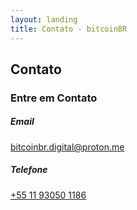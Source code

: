 ```yaml
---
layout: landing
title: Contato - bitcoinBR
---
```


<!-- Navigation Buttons -->
<div class="position-fixed top-0 end-0 p-3" style="z-index: 1000;">
    <div class="d-flex gap-2">
        <a href="/" class="btn btn-primary rounded-circle" title="Home">
            <i class="bi bi-house-fill"></i>
        </a>
        <a href="/contato" class="btn btn-primary rounded-circle" title="Contato">
            <i class="bi bi-envelope-fill"></i>
        </a>
        <a href="/agenda" class="btn btn-primary rounded-circle" title="Agenda">
            <i class="bi bi-calendar-check-fill"></i>
        </a>
    </div>
</div>

<section class="py-5">
    <div class="container">
        <h1 class="section-title text-center mb-5">Contato</h1>
        <div class="row justify-content-center">
            <div class="col-md-8">
                <div class="card">
                    <div class="card-body">
                        <div class="text-center mb-4">
                            <i class="bi bi-envelope display-4 text-primary mb-3"></i>
                            <h3>Entre em Contato</h3>
                        </div>
                        <div class="contact-info">
                            <div class="d-flex align-items-center mb-4">
                                <i class="bi bi-envelope-fill text-primary me-3 fs-4"></i>
                                <div>
                                    <h5 class="mb-1">Email</h5>
                                    <p class="mb-0"><a href="mailto:bitcoinbr.digital@proton.me">bitcoinbr.digital@proton.me</a></p>
                                </div>
                            </div>
                            <div class="d-flex align-items-center">
                                <i class="bi bi-telephone-fill text-primary me-3 fs-4"></i>
                                <div>
                                    <h5 class="mb-1">Telefone</h5>
                                    <p class="mb-0"><a href="tel:+5511930501186">+55 11 93050 1186</a></p>
                                </div>
                            </div>
                        </div>
                    </div>
                </div>
            </div>
        </div>
    </div>
</section> 